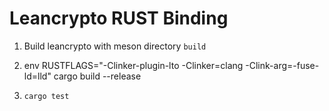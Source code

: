 # Leancrypto RUST Binding

1. Build leancrypto with meson directory `build`

2. env RUSTFLAGS="-Clinker-plugin-lto -Clinker=clang -Clink-arg=-fuse-ld=lld" cargo build --release

3. `cargo test`

